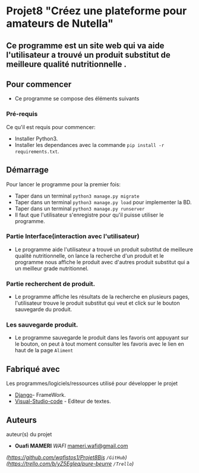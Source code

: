
#
# Projet8 "Créez une plateforme pour amateurs de Nutella"



## Ce programme est un site web qui va aide l'utilisateur a trouvé un produit substitut de meilleure qualité nutritionnelle .

## Pour commencer
- Ce programme se compose des éléments suivants

### Pré-requis

Ce qu'il est requis pour commencer:

- Installer Python3. 
- Installer les dependances avec la commande `pip install -r requirements.txt`.

## Démarrage

Pour lancer le programme pour la premier fois:
 
- Taper dans un terminal `python3 manage.py migrate` 
- Taper dans un terminal `python3 manage.py load` pour implementer la BD.
- Taper dans un terminal `python3 manage.py runserver` 
- Il faut que l'utilisateur s'enregistre pour qu'il puisse utiliser le programme.

### Partie Interface(interaction avec l'utilisateur)

- Le programme aide l'utilisateur a trouvé un produit substitut de meilleure qualité nutritionnelle, on lance la recherche d'un produit et le programme nous affiche le produit avec d'autres produit substitut qui a un meilleur grade nutritionnel.    

### Partie recherchent de produit.

- Le programme affiche les résultats de la recherche en plusieurs pages, l'utilisateur trouve le produit substitut qui veut et click sur le bouton sauvegarde du produit. 

### Les  sauvegarde produit.
- Le programme sauvegarde le produit dans les favoris ont appuyant sur le bouton, on peut à tout moment consulter les favoris avec le lien en haut de la page `Aliment` 


## Fabriqué avec

Les programmes/logiciels/ressources utilisé pour développer le projet


* [Django](https://www.djangoproject.com)- FrameWork.
* [Visual-Studio-code](https://code.visualstudio.com) - Editeur de textes.



## Auteurs
auteur(s) du projet 
* **Ouafi MAMERI** _WAFI_ [mameri.wafi@gmail.com](https://github.com/wafistos1/Projet8Bis)


_(https://github.com/wafistos1/Projet8Bis ``/GitHub``)_
_(https://trello.com/b/yZ5EgIeq/pure-beurre ``/Trello``)_

